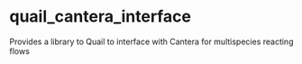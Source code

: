# quail_cantera_interface
Provides a library to Quail to interface with Cantera for multispecies reacting flows

